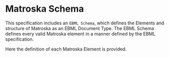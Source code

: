 
# Matroska Schema

This specification includes an `EBML Schema`, which defines the Elements and structure
of Matroska as an EBML Document Type. The EBML Schema defines every valid
Matroska element in a manner defined by the EBML specification.

Here the definition of each Matroska Element is provided.

